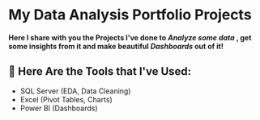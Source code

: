 # My Data Analysis Portfolio Projects


 #### Here I share with you the Projects I've done to *Analyze some data* , get some insights from it and make beautiful *Dashboards* out of it!



 ## 🧰 Here Are the Tools that I've Used:
 
- SQL Server (EDA, Data Cleaning)
- Excel (Pivot Tables, Charts)
- Power BI (Dashboards)
  
